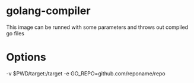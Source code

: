 # golang-compiler
This image can be runned with some parameters and throws out compiled go files 

# Options
-v $PWD/target:/target
-e GO_REPO=github.com/reponame/repo
